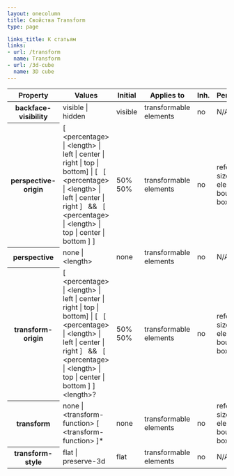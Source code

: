 ```yaml
---
layout: onecolumn
title: Свойства Transform
type: page

links_title: К статьям
links:
- url: /transform
  name: Transform
- url: /3d-cube
  name: 3D cube
---
```

<table class="proptable">
  <thead>
    <tr>
      <th>Property
      </th>
      <th>Values
      </th>
      <th>Initial
      </th>
      <th>Applies&nbsp;to
      </th>
      <th>Inh.
      </th>
      <th>Percentages
      </th>
    </tr>
  </thead>
  <tbody>
    <tr>
      <th>backface-visibility
      </th>
      <td>visible | hidden
      </td>
      <td>visible
      </td>
      <td>transformable elements
      </td>
      <td>no
      </td>
      <td>N/A
      </td>
    </tr>
    <tr>
      <th>perspective-origin
      </th>
      <td>[ &lt;percentage&gt; | &lt;length&gt; | left | center | right | top |
        bottom] | [ &nbsp;&nbsp;[ &lt;percentage&gt; | &lt;length&gt; | left | center |
        right ] &nbsp;&nbsp;&amp;&amp; &nbsp;&nbsp;[ &lt;percentage&gt; | &lt;length&gt; | top |
        center | bottom ] ]
      </td>
      <td>50% 50%
      </td>
      <td>transformable elements
      </td>
      <td>no
      </td>
      <td>refer to the size of the element's bounding box
      </td>
    </tr>
    <tr>
      <th>perspective
      </th>
      <td>none | &lt;length&gt;
      </td>
      <td>none
      </td>
      <td>transformable elements
      </td>
      <td>no
      </td>
      <td>N/A
      </td>
    </tr>
    <tr>
      <th>transform-origin
      </th>
      <td>[ &lt;percentage&gt; | &lt;length&gt; | left | center | right | top |
        bottom] | [ &nbsp;&nbsp;[ &lt;percentage&gt; | &lt;length&gt; | left | center |
        right ] &nbsp;&nbsp;&amp;&amp; &nbsp;&nbsp;[ &lt;percentage&gt; | &lt;length&gt; | top |
        center | bottom ] ] &lt;length&gt;?
      </td>
      <td>50% 50%
      </td>
      <td>transformable elements
      </td>
      <td>no
      </td>
      <td>refer to the size of the element's bounding box
      </td>
    </tr>
    <tr>
      <th>transform
      </th>
      <td>none | &lt;transform-function&gt; [ &lt;transform-function&gt; ]*
      </td>
      <td>none
      </td>
      <td>transformable elements
      </td>
      <td>no
      </td>
      <td>refer to the size of the element's bounding box
      </td>
    </tr>
    <tr>
      <th>transform-style
      </th>
      <td>flat | preserve-3d
      </td>
      <td>flat
      </td>
      <td>transformable elements
      </td>
      <td>no
      </td>
      <td>N/A
      </td>
    </tr>
  </tbody>
</table>
